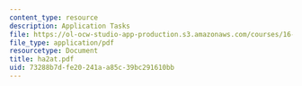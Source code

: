 ```yaml
---
content_type: resource
description: Application Tasks
file: https://ol-ocw-studio-app-production.s3.amazonaws.com/courses/16-20-structural-mechanics-fall-2002/73288b7dfe20241aa85c39bc291610bb_ha2at.pdf
file_type: application/pdf
resourcetype: Document
title: ha2at.pdf
uid: 73288b7d-fe20-241a-a85c-39bc291610bb
---
```


